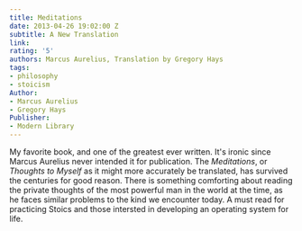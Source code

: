 ```yaml
---
title: Meditations
date: 2013-04-26 19:02:00 Z
subtitle: A New Translation
link: 
rating: '5'
authors: Marcus Aurelius, Translation by Gregory Hays
tags:
- philosophy
- stoicism
Author:
- Marcus Aurelius
- Gregory Hays
Publisher:
- Modern Library
---
```


My favorite book, and one of the greatest ever written. It's ironic since Marcus Aurelius never intended it for publication. The *Meditations*, or *Thoughts to Myself* as it might more accurately be translated, has survived the centuries for good reason. There is something comforting about reading the private thoughts of the most powerful man in the world at the time, as he faces similar problems to the kind we encounter today. A must read for practicing Stoics and those intersted in developing an operating system for life.
